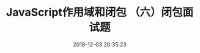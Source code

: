 ---
title: JavaScript作用域和闭包 （六）闭包面试题
date: 2018-12-03 20:35:23
tags: [JavaScript]
categories: [JavaScript]
description: 闭包面试题
---